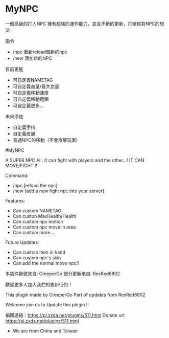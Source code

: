# MyNPC

一個高級的打人NPC 擁有超強的運作能力，並且不斷的更新，打破你對NPC的想法

指令
- /npc 重新reload個新的npc
- /new 添加新的NPC

目前更能
- 可自定義NAMETAG
- 可自定義血量/最大血量
- 可自定義移動速度
- 可自定義移動範圍
- 可自定義更多…

未來添加
- 自定義手持
- 自定義皮膚
- 普通NPC的移動（不會攻擊玩家)

#MyNPC

A SUPER NPC AI . It can fight with players and the other...!
IT CAN MOVE/FIGHT !!

Command:
- /npc [reload the npc]
- /new [add a new fight npc into your server]

Features:
- Can custom NAMETAG
- Can custon MaxHealth/Health
- Can custom npc motion
- Can custom npc move in area
- Can custom more....

Future Updates:
- Can custom item in hand
- Can custom npc's skin
- Can add the normal move npc!!

本插件創做來自: CreeperGo
部分更新來自: RexRed6802

歡迎更多人加入我們的更新行列！

This plugin made by CreeperGo
Part of updates from RexRed6802

Welcome join us to Update this plugin !!

捐贈連結：https://pl.zxda.net/plugins/511.html
Donate url: https://pl.zxda.net/plugins/511.html


- We are from China and Taiwan

